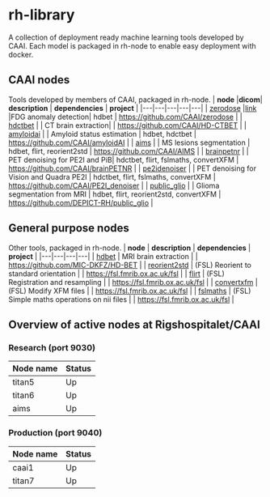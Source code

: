 # rh-library
A collection of deployment ready machine learning tools developed by CAAI. Each model is packaged in rh-node to enable easy deployment with docker.

## CAAI nodes
Tools developed by members of CAAI, packaged in rh-node. 
| **node** |**dicom**| **description** | **dependencies** | **project** |
|---|---|---|---|---|
| [zerodose](nodes/zerodose) |[link](dicom_nodes/zerodose) |FDG anomaly detection| hdbet | https://github.com/CAAI/zerodose |
| [hdctbet](nodes/hdctbet) | | CT brain extraction|  | https://github.com/CAAI/HD-CTBET |
| [amyloidai](nodes/amyloidAI) | | Amyloid status estimation | hdbet, hdctbet | https://github.com/CAAI/amyloidAI |
| [aims](nodes/aims) | | MS lesions segmentation | hdbet, flirt, reorient2std | https://github.com/CAAI/AIMS |
| [brainpetnr](nodes/brainPETNR) | | PET denoising for PE2I and PiB| hdctbet, flirt, fslmaths, convertXFM | https://github.com/CAAI/brainPETNR |
| [pe2idenoiser](nodes/pe2idenoiser) | | PET denoising for Vision and Quadra PE2I | hdctbet, flirt, fslmaths, convertXFM | https://github.com/CAAI/PE2I_denoiser |
| [public_glio](nodes/public_glio) | | Glioma segmentation from MRI | hdbet, flirt, reorient2std, convertXFM | https://github.com/DEPICT-RH/public_glio |

## General purpose nodes
Other tools, packaged in rh-node. 
| **node** | **description** | **dependencies** | **project** |
|---|---|---|---|
| [hdbet](nodes/hdbet) | MRI brain extraction |  | https://github.com/MIC-DKFZ/HD-BET |
| [reorient2std](nodes/reorient2std) | (FSL) Reorient to standard orientation |  | https://fsl.fmrib.ox.ac.uk/fsl |
| [flirt](nodes/flirt) | (FSL) Registration and resampling |  | https://fsl.fmrib.ox.ac.uk/fsl |
| [convertxfm](nodes/convertXFM) | (FSL) Modify XFM files |  | https://fsl.fmrib.ox.ac.uk/fsl |
| [fslmaths](nodes/fslmaths) | (FSL) Simple maths operations on nii files |  | https://fsl.fmrib.ox.ac.uk/fsl |

## Overview of active nodes at Rigshospitalet/CAAI

### Research (port 9030)
| Node name  |Status |
| ------------- | ------------- |
| titan5 | Up |
| titan6 | Up |
| aims   | Up |

### Production (port 9040)
| Node name | Status |
| ------------- | ------------- |
| caai1  | Up |
| titan7  | Up |
